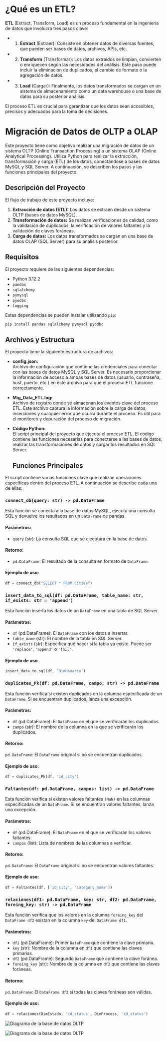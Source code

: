 # ¿Qué es un ETL?
**ETL** (Extract, Transform, Load) es un proceso fundamental en la ingeniería de datos que involucra tres pasos clave:

- 1. **Extract** (Extraer): Consiste en obtener datos de diversas fuentes, que pueden ser bases de datos, archivos, APIs, etc.
- 2. **Transform** (Transformar): Los datos extraídos se limpian, convierten o enriquecen según las necesidades del análisis. Este paso puede incluir la eliminación de duplicados, el cambio de formato o la agregación de datos.
- 3. **Load** (Cargar): Finalmente, los datos transformados se cargan en un sistema de almacenamiento como un data warehouse o una base de datos para su posterior análisis.

El proceso ETL es crucial para garantizar que los datos sean accesibles, precisos y adecuados para la toma de decisiones.


# Migración de Datos de OLTP a OLAP

Este proyecto tiene como objetivo realizar una migración de datos de un sistema OLTP (Online Transaction Processing) a un sistema OLAP (Online Analytical Processing). Utiliza Python para realizar la extracción, transformación y carga (ETL) de los datos, conectándose a bases de datos MySQL y SQL Server. A continuación, se describen los pasos y las funciones principales del proyecto.

## Descripción del Proyecto

El flujo de trabajo de este proyecto incluye:

1. **Extracción de datos (ETL):** Los datos se extraen desde un sistema OLTP (bases de datos MySQL).
2. **Transformación de datos:** Se realizan verificaciones de calidad, como la validación de duplicados, la verificación de valores faltantes y la validación de claves foráneas.
3. **Carga de datos:** Los datos transformados se cargan en una base de datos OLAP (SQL Server) para su análisis posterior.

## Requisitos

El proyecto requiere de las siguientes dependencias:

- Python 3.12.2
- `pandas`
- `sqlalchemy`
- `pymysql`
- `pyodbc`
- `logging`

Estas dependencias se pueden instalar utilizando `pip`:

```bash
pip install pandas sqlalchemy pymysql pyodbc
```

## Archivos y Estructura

El proyecto tiene la siguiente estructura de archivos:

- **config.json:**  
  Archivo de configuración que contiene las credenciales para conectar con las bases de datos MySQL y SQL Server. Es necesario proporcionar la información de acceso a ambas bases de datos (usuario, contraseña, host, puerto, etc.) en este archivo para que el proceso ETL funcione correctamente.

- **Mig_Data_ETL.log:**  
  Archivo de registro donde se almacenan los eventos clave del proceso ETL. Este archivo captura la información sobre la carga de datos, inserciones y cualquier error que ocurra durante el proceso. Es útil para el monitoreo y depuración del proceso de migración.

- **Código Python:**  
  El script principal del proyecto que ejecuta el proceso ETL. El código contiene las funciones necesarias para conectarse a las bases de datos, realizar las transformaciones de datos y cargar los resultados en SQL Server. 

  ## Funciones Principales

El script contiene varias funciones clave que realizan operaciones específicas dentro del proceso ETL. A continuación se describe cada una de ellas:

### `connect_db(query: str) -> pd.DataFrame`
Esta función se conecta a la base de datos MySQL, ejecuta una consulta SQL y devuelve los resultados en un `DataFrame` de pandas.

#### Parámetros:
- `query` (str): La consulta SQL que se ejecutará en la base de datos.

#### Retorno:
- `pd.DataFrame`: El resultado de la consulta en formato de `DataFrame`.

#### Ejemplo de uso:
```python
df = connect_db("SELECT * FROM Cities")
```
### `insert_data_to_sql(df: pd.DataFrame, table_name: str, if_exists: str = 'append')`

Esta función inserta los datos de un `DataFrame` en una tabla de SQL Server.
#### Parámetros:
- `df` (pd.DataFrame): El `DataFrame` con los datos a insertar.
- `table_name` (str): El nombre de la tabla en SQL Server.
- `if_exists` (str): Especifica qué hacer si la tabla ya existe. Puede ser `'replace'`, `'append'` o `'fail'`.

#### Ejemplo de uso
```python
insert_data_to_sql(df, 'DimUsuario')
```
### `duplicates_Pk(df: pd.DataFrame, campo: str) -> pd.DataFrame`

Esta función verifica si existen duplicados en la columna especificada de un `DataFrame`. Si se encuentran duplicados, lanza una excepción.

#### Parámetros:
- `df` (pd.DataFrame): El `DataFrame` en el que se verificarán los duplicados.
- `campo` (str): El nombre de la columna en la que se verificarán los duplicados.
#### Retorno:
`pd.DataFrame`: El `DataFrame` original si no se encuentran duplicados.
#### Ejemplo de uso:
```python
df = duplicates_Pk(df, 'id_city')
```

### `Faltantes(df: pd.DataFrame, campos: list) -> pd.DataFrame`
Esta función verifica si existen valores faltantes `(NaN)` en las columnas especificadas de un `DataFrame`. Si se encuentran valores faltantes, lanza una excepción.

#### Parámetros:
- `df` (pd.DataFrame): El `DataFrame` en el que se verificarán los valores faltantes.
- `campos` (list): Lista de nombres de las columnas a verificar.
#### Retorno:
`pd.DataFrame`: El `DataFrame` original si no se encuentran valores faltantes.
#### Ejemplo de uso:
```python
df = Faltantes(df, ['id_city', 'category_name'])
```
### `relaciones(df1: pd.DataFrame, key: str, df2: pd.DataFrame, foreing_key: str) -> pd.DataFrame`

Esta función verifica que los valores en la columna `foreing_key` del `DataFrame df2` existan en la columna `key` del `DataFrame df1`.

#### Parámetros:
- `df1` (pd.DataFrame): Primer `DataFrame` que contiene la clave primaria.
- `key` (str): Nombre de la columna en `df1` que contiene las claves primarias.
- `df2` (pd.DataFrame): Segundo `DataFrame` que contiene la clave foránea.
- `foreing_key` (str): Nombre de la columna en `df2` que contiene las claves foráneas.
#### Retorno:
`pd.DataFrame`: El `DataFrame df2` si todas las claves foráneas son válidas.
#### Ejemplo de uso:
```python
df = relaciones(DimEstado, 'id_status', DimProcess, 'id_status')
```

![Diagrama de la base de datos OLTP](https://github.com/Jeperezp/SqlWorkout/blob/main/Base_de_Datos_OLTP/OLTP/Untitled.svg)


![Diagrama de la base de datos OLTP](https://github.com/Jeperezp/SqlWorkout/blob/main/Base_de_Datos_OLTP/OLAP/Diagrama_OLAP.PNG)